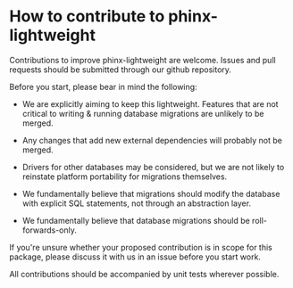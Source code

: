 # How to contribute to phinx-lightweight

Contributions to improve phinx-lightweight are welcome. Issues and pull requests should be submitted through our github
repository.

Before you start, please bear in mind the following:

* We are explicitly aiming to keep this lightweight. Features that are not critical to writing & running database
  migrations are unlikely to be merged.

* Any changes that add new external dependencies will probably not be merged.

* Drivers for other databases may be considered, but we are not likely to reinstate platform portability for migrations
  themselves.

* We fundamentally believe that migrations should modify the database with explicit SQL statements, not through an
  abstraction layer.

* We fundamentally believe that database migrations should be roll-forwards-only.


If you're unsure whether your proposed contribution is in scope for this package, please discuss it with us in an issue
before you start work.

All contributions should be accompanied by unit tests wherever possible.
